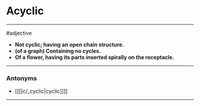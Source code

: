 # Acyclic
---
#adjective
- **Not cyclic; having an open chain structure.**
- **(of a graph) Containing no cycles.**
- **Of a flower, having its parts inserted spirally on the receptacle.**
---
### Antonyms
- [[[[c/_cyclic|cyclic]]]]
---
